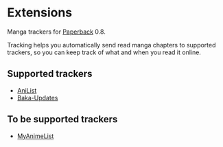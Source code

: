 # Extensions

Manga trackers for [Paperback](https://paperback.moe/) 0.8.

Tracking helps you automatically send read manga chapters to supported trackers, so you can keep track of what and when you read it online.

## Supported trackers

- [AniList](https://anilist.co/)
- [Baka-Updates](https://www.mangaupdates.com/)

## To be supported trackers

- [MyAnimeList](https://myanimelist.net/)
